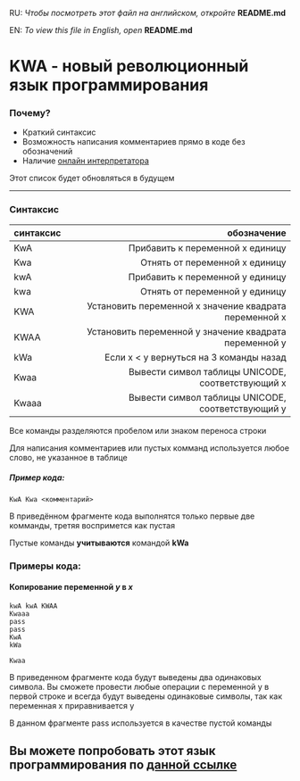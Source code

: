 
RU: _Чтобы посмотреть этот файл на английском, откройте_ __README.md__ 

EN: _To view this file in English, open_ __README.md__

# KWA - новый революционный язык программирования

### Почему?

* Краткий синтаксис
* Возможность написания комментариев прямо в коде без обозначений
* Наличие [онлайн интерпретатора](https://kwa-online.herokuapp.com) 

Этот список будет обновляться в будущем 

___


### Синтаксис

синтаксис | обозначение
:---------|-----------:
KwA       |Прибавить к переменной x единицу
Kwa       |Отнять от переменной x единицу
kwA       |Прибавить к переменной y единицу
kwa       |Отнять от переменной y единицу
KWA       |Установить переменной x значение квадрата переменной x
KWAA      |Установить переменной y значение квадрата переменной y
kWa       |Если x < y вернуться на 3 команды назад
Kwaa      |Вывести символ таблицы UNICODE, соответствующий x
Kwaaa     |Вывести символ таблицы UNICODE, соответствующий y

Все команды разделяются пробелом или знаком переноса строки 

Для написания комментариев или пустых комманд используется любое слово, не указанное в таблице

##### Пример кода:
```angular2
KwA Kwa <комментарий>
```
В приведённом фрагменте кода выполнятся только первые две комманды, третяя воспримется как пустая

Пустые команды __учитываются__ командой __kWa__

### Примеры кода:
#### Копирование переменной _y_ в _x_
```angular2
kwA kwA KWAA 
Kwaaa
pass
pass
KwA
kWa

Kwaa 
```
В приведенном фрагменте кода будут выведены два одинаковых символа. Вы сможете провести любые операции с переменной y в первой строке и всегда будут выведены одинаковые символы, так как переменная x приравнивается y

В данном фрагменте pass используется в качестве пустой команды

## Вы можете попробовать этот язык программирования по [данной ссылке](https://kwa-online.herokuapp.com)




